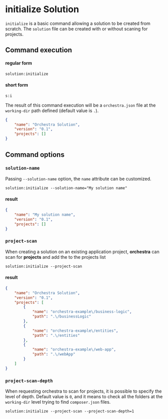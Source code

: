 # initialize Solution

`initialize` is a basic command allowing a solution to be created from scratch. The `solution` file can be created with or without scaning for projects.

## Command execution
#### regular form
```sh:no-line-numbers
solution:initialize
```

#### short form
```sh:no-line-numbers
s:i
```

The result of this command execution will be a `orchestra.json` file at the `working-dir` path defined (default value is `.`).
```json
{
    "name": "Orchestra Solution",
    "version": "0.1",
    "projects": []
}
```

## Command options
### `solution-name`
Passing `--solution-name` option, the `name` attribute can be customized.
```sh:no-line-numbers
solution:initialize --solution-name="My solution name"
```
#### result 
```json
{
    "name": "My solution name",
    "version": "0.1",
    "projects": []
}
```

### `project-scan`
When creating a solution on an existing application project, **orchestra** can scan for **projects** and add the to the projects list
```sh:no-line-numbers
solution:initialize --project-scan
```
#### result
```json
{
    "name": "Orchestra Solution",
    "version": "0.1",
    "projects": [
        {
            "name": "orchestra-example\/business-logic",
            "path": ".\/businessLogic"
        },
        {
            "name": "orchestra-example\/entities",
            "path": ".\/entities"
        },
        {
            "name": "orchestra-example\/web-app",
            "path": ".\/webApp"
        }
    ]
}
```

### `project-scan-depth`
When requesting orchestra to scan for projects, it is possible to specify the level of depth. Default value is `0`, and it means to check all the folders at the `working-dir` level trying to find `composer.json` files.
```sh:no-line-numbers
solution:initialize --project-scan --project-scan-depth=1 
```
